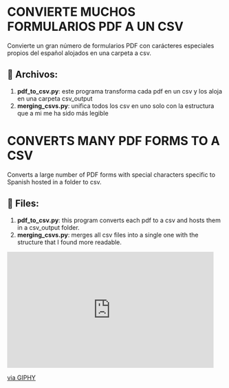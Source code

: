 # CONVIERTE MUCHOS FORMULARIOS PDF A UN CSV
Convierte un gran número de formularios PDF con carácteres especiales propios del español alojados en una carpeta a csv.
## :open_file_folder: Archivos:
1. **pdf_to_csv.py**: este programa transforma cada pdf en un csv y los aloja en una carpeta csv_output 
2. **merging_csvs.py**: unifica todos los csv en uno solo con la estructura que a mi me ha sido más legible



# CONVERTS MANY PDF FORMS TO A CSV
Converts a large number of PDF forms with special characters specific to Spanish hosted in a folder to csv.
## :open_file_folder: Files:
1. **pdf_to_csv.py**: this program converts each pdf to a csv and hosts them in a csv_output folder. 
2. **merging_csvs.py**: merges all csv files into a single one with the structure that I found more readable.

<iframe src="https://giphy.com/embed/39oBYsM6XaLkpwqOKE" width="480" height="270" frameBorder="0" class="giphy-embed" allowFullScreen></iframe><p><a href="https://giphy.com/gifs/taylorswift-ttpd-tsttpd-ts-39oBYsM6XaLkpwqOKE">via GIPHY</a></p>
